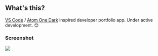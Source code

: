 ## What's this?

[VS Code](https://code.visualstudio.com/) / [Atom One Dark](https://marketplace.visualstudio.com/items?itemName=akamud.vscode-theme-onedark) inspired developer portfolio app. Under active development. :blush:

### Screenshot

![](../gh-files/screenshots/demo.gif)
